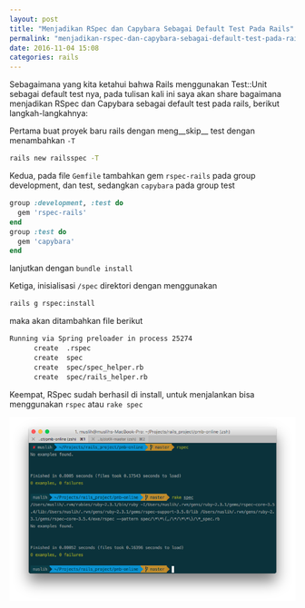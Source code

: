 ```yaml
---
layout: post
title: "Menjadikan RSpec dan Capybara Sebagai Default Test Pada Rails"
permalink: "menjadikan-rspec-dan-capybara-sebagai-default-test-pada-rails"
date: 2016-11-04 15:08
categories: rails
---
```


Sebagaimana yang kita ketahui bahwa Rails menggunakan Test::Unit sebagai default test nya, pada tulisan kali ini saya akan share bagaimana menjadikan RSpec dan Capybara sebagai default test pada rails, berikut langkah-langkahnya: 

Pertama buat proyek baru rails dengan meng__skip__ test dengan menambahkan `-T`
```bash
rails new railsspec -T
```

Kedua, pada file `Gemfile` tambahkan gem `rspec-rails` pada group development, dan test, sedangkan `capybara` pada group test
``` ruby
group :development, :test do
  gem 'rspec-rails'
end
group :test do
  gem 'capybara'
end
```
lanjutkan dengan `bundle install`

Ketiga, inisialisasi `/spec` direktori dengan menggunakan
```bash
rails g rspec:install
```
maka akan ditambahkan file berikut
```bash
Running via Spring preloader in process 25274
      create  .rspec
      create  spec
      create  spec/spec_helper.rb
      create  spec/rails_helper.rb
```

Keempat, RSpec sudah berhasil di install, untuk menjalankan bisa menggunakan `rspec` atau `rake spec`

![tes](/assets/img/posts/rspec-test.png)



